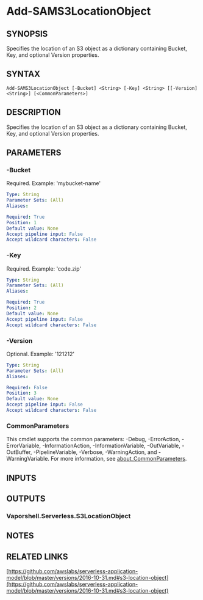 # Add-SAMS3LocationObject

## SYNOPSIS
Specifies the location of an S3 object as a dictionary containing Bucket, Key, and optional Version properties.

## SYNTAX

```
Add-SAMS3LocationObject [-Bucket] <String> [-Key] <String> [[-Version] <String>] [<CommonParameters>]
```

## DESCRIPTION
Specifies the location of an S3 object as a dictionary containing Bucket, Key, and optional Version properties.

## PARAMETERS

### -Bucket
Required.
Example: 'mybucket-name'

```yaml
Type: String
Parameter Sets: (All)
Aliases:

Required: True
Position: 1
Default value: None
Accept pipeline input: False
Accept wildcard characters: False
```

### -Key
Required.
Example: 'code.zip'

```yaml
Type: String
Parameter Sets: (All)
Aliases:

Required: True
Position: 2
Default value: None
Accept pipeline input: False
Accept wildcard characters: False
```

### -Version
Optional.
Example: '121212'

```yaml
Type: String
Parameter Sets: (All)
Aliases:

Required: False
Position: 3
Default value: None
Accept pipeline input: False
Accept wildcard characters: False
```

### CommonParameters
This cmdlet supports the common parameters: -Debug, -ErrorAction, -ErrorVariable, -InformationAction, -InformationVariable, -OutVariable, -OutBuffer, -PipelineVariable, -Verbose, -WarningAction, and -WarningVariable. For more information, see [about_CommonParameters](http://go.microsoft.com/fwlink/?LinkID=113216).

## INPUTS

## OUTPUTS

### Vaporshell.Serverless.S3LocationObject
## NOTES

## RELATED LINKS

[https://github.com/awslabs/serverless-application-model/blob/master/versions/2016-10-31.md#s3-location-object](https://github.com/awslabs/serverless-application-model/blob/master/versions/2016-10-31.md#s3-location-object)

